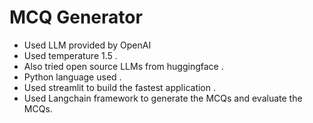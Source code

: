 # MCQ Generator 

- Used LLM provided by OpenAI
- Used temperature 1.5 .
- Also tried open source LLMs from huggingface .
- Python language used .
- Used streamlit to build the fastest application .
- Used Langchain framework to generate the MCQs and evaluate the MCQs.
